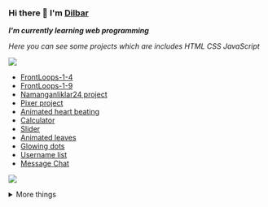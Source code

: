 ### Hi there 👋 I'm [Dilbar](https://ndn1618.github.io/Ndn1618/)

***I'm currently learning web programming***

_Here you can see some projects which are includes HTML CSS JavaScript_

![](https://github-readme-stats.vercel.app/api?username=Ndn1618&show_icons=true&count_private=true)

- [FrontLoops-1-4](https://ndn1618.github.io/FrontLoops-1-4/)
- [FrontLoops-1-9](https://ndn1618.github.io/frontloops-1-9/)
- [Namanganliklar24 project](https://ndn1618.github.io/namanganliklar-24/)
- [Pixer project](https://ndn1618.github.io/exam-project/)
- [Animated heart beating](https://ndn1618.github.io/animated-heart-beating/)
- [Calculator](https://ndn1618.github.io/Calculator/)
- [Slider](https://ndn1618.github.io/slider/)
- [Animated leaves](https://ndn1618.github.io/animated-leaves/)
- [Glowing dots](https://ndn1618.github.io/glowing-dots/)
- [Username list](https://ndn1618.github.io/tamplate/)
- [Message Chat](https://ndn1618.github.io/Message-Chat/)

<p align="">
  <a href= "https://github.com/anuraghazra/github-readme-stats"><img src="https://github-readme-stats.vercel.app/api?username=wuufeii&count_private=true&theme=tokyonight&include_all_commits=true&show_icons=true" /></a>
</p>

<details>
  <summary> More things </summary>
  <br>
    <p>
        <a href= "https://github.com/anuraghazra/github-readme-stats"><img src= "https://github-readme-stats.vercel.app/api/top-langs/?username=wuufeii&layout=compact" /></a>
    </p>
<!--
**Ndn1618/Ndn1618** is a ✨ _special_ ✨ repository because its `README.md` (this file) appears on your GitHub profile.

Here are some ideas to get you started:

- 🔭 I’m currently working on ...
- 🌱 I’m currently learning ...
- 👯 I’m looking to collaborate on ...
- 🤔 I’m looking for help with ...
- 💬 Ask me about ...
- 📫 How to reach me: ...
- 😄 Pronouns: ...
- ⚡ Fun fact: ...
-->
